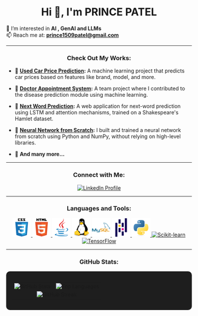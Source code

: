 <h1 align="center">Hi 👋, I'm PRINCE PATEL</h1>

👀 I’m interested in **AI , GenAI and LLMs**  
📫 Reach me at: **prince1509patel@gmail.com**

---

<h3 align="center">Check Out My Works:</h3>

- 🚗 **[Used Car Price Prediction](https://car-price-prediction-frontend.onrender.com/):** A machine learning project that predicts car prices based on features like brand, model, and more.  
- 🏥 **[Doctor Appointment System](https://bookmydoc-five.vercel.app/):** A team project where I contributed to the disease prediction module using machine learning.  
- 🔮 **[Next Word Prediction](https://next-word-prediction-by-prince.streamlit.app/):** A web application for next-word prediction using LSTM and attention mechanisms, trained on a Shakespeare's Hamlet dataset.  
- 🔗 **[Neural Network from Scratch](https://github.com/prince2004patel/Neural_Network_from_Scratch/):** I built and trained a neural network from scratch using Python and NumPy, without relying on high-level libraries.  

- 🔧 **And many more...**

---

<h3 align="center">Connect with Me:</h3>
<p align="center">
  <a href="https://linkedin.com/in/prince-patel-347537250" target="blank">
    <img src="https://raw.githubusercontent.com/rahuldkjain/github-profile-readme-generator/master/src/images/icons/Social/linked-in-alt.svg" alt="LinkedIn Profile" height="40" width="40" />
  </a>
</p>

---

<h3 align="center">Languages and Tools:</h3>
<p align="center"> 
  <a href="https://www.w3schools.com/css/" target="_blank" rel="noreferrer">
    <img src="https://raw.githubusercontent.com/devicons/devicon/master/icons/css3/css3-original-wordmark.svg" alt="CSS3" width="50" height="50"/>
  </a> 
  <a href="https://www.w3.org/html/" target="_blank" rel="noreferrer">
    <img src="https://raw.githubusercontent.com/devicons/devicon/master/icons/html5/html5-original-wordmark.svg" alt="HTML5" width="50" height="50"/>
  </a> 
  <a href="https://www.java.com" target="_blank" rel="noreferrer">
    <img src="https://raw.githubusercontent.com/devicons/devicon/master/icons/java/java-original.svg" alt="Java" width="50" height="50"/>
  </a> 
  <a href="https://www.linux.org/" target="_blank" rel="noreferrer">
    <img src="https://raw.githubusercontent.com/devicons/devicon/master/icons/linux/linux-original.svg" alt="Linux" width="50" height="50"/>
  </a> 
  <a href="https://www.mysql.com/" target="_blank" rel="noreferrer">
    <img src="https://raw.githubusercontent.com/devicons/devicon/master/icons/mysql/mysql-original-wordmark.svg" alt="MySQL" width="50" height="50"/>
  </a> 
  <a href="https://pandas.pydata.org/" target="_blank" rel="noreferrer">
    <img src="https://raw.githubusercontent.com/devicons/devicon/2ae2a900d2f041da66e950e4d48052658d850630/icons/pandas/pandas-original.svg" alt="Pandas" width="50" height="50"/>
  </a> 
  <a href="https://www.python.org" target="_blank" rel="noreferrer">
    <img src="https://raw.githubusercontent.com/devicons/devicon/master/icons/python/python-original.svg" alt="Python" width="50" height="50"/>
  </a> 
  <a href="https://scikit-learn.org/" target="_blank" rel="noreferrer">
    <img src="https://upload.wikimedia.org/wikipedia/commons/0/05/Scikit_learn_logo_small.svg" alt="Scikit-learn" width="50" height="50"/>
  </a> 
  <a href="https://www.tensorflow.org" target="_blank" rel="noreferrer">
    <img src="https://www.vectorlogo.zone/logos/tensorflow/tensorflow-icon.svg" alt="TensorFlow" width="50" height="50"/>
  </a>
</p>

---

<h3 align="center">GitHub Stats:</h3>

<div align="center" style="background-color: #1E1E1E; padding: 15px; border-radius: 10px;">
  <table>
    <tr>
      <td>
        <img src="https://github-readme-stats.vercel.app/api?username=prince2004patel&show_icons=true&locale=en" alt="GitHub Stats" />
      </td>
      <td>
        <img src="https://github-readme-stats.vercel.app/api/top-langs?username=prince2004patel&show_icons=true&locale=en&layout=compact" alt="Top Languages" />
      </td>
    </tr>
    <tr>
      <td colspan="2" align="center">
        <img src="https://github-readme-streak-stats.herokuapp.com/?user=prince2004patel&" alt="GitHub Streak" />
      </td>
    </tr>
  </table>
</div>
